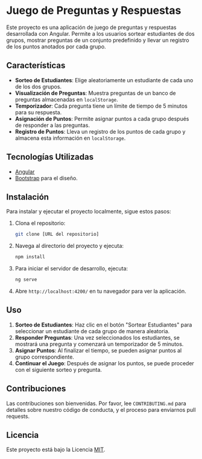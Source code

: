# Juego de Preguntas y Respuestas

Este proyecto es una aplicación de juego de preguntas y respuestas desarrollada con Angular. Permite a los usuarios sortear estudiantes de dos grupos, mostrar preguntas de un conjunto predefinido y llevar un registro de los puntos anotados por cada grupo.

## Características

- **Sorteo de Estudiantes**: Elige aleatoriamente un estudiante de cada uno de los dos grupos.
- **Visualización de Preguntas**: Muestra preguntas de un banco de preguntas almacenadas en `localStorage`.
- **Temporizador**: Cada pregunta tiene un límite de tiempo de 5 minutos para su respuesta.
- **Asignación de Puntos**: Permite asignar puntos a cada grupo después de responder a las preguntas.
- **Registro de Puntos**: Lleva un registro de los puntos de cada grupo y almacena esta información en `localStorage`.

## Tecnologías Utilizadas

- [Angular](https://angular.io/)
- [Bootstrap](https://getbootstrap.com/) para el diseño.

## Instalación

Para instalar y ejecutar el proyecto localmente, sigue estos pasos:

1. Clona el repositorio:
   ```bash
   git clone [URL del repositorio]
   ```
2. Navega al directorio del proyecto y ejecuta:
   ```bash
   npm install
   ```
3. Para iniciar el servidor de desarrollo, ejecuta:
   ```bash
   ng serve
   ```
4. Abre `http://localhost:4200/` en tu navegador para ver la aplicación.

## Uso

1. **Sorteo de Estudiantes**: Haz clic en el botón "Sortear Estudiantes" para seleccionar un estudiante de cada grupo de manera aleatoria.
2. **Responder Preguntas**: Una vez seleccionados los estudiantes, se mostrará una pregunta y comenzará un temporizador de 5 minutos.
3. **Asignar Puntos**: Al finalizar el tiempo, se pueden asignar puntos al grupo correspondiente.
4. **Continuar el Juego**: Después de asignar los puntos, se puede proceder con el siguiente sorteo y pregunta.

## Contribuciones

Las contribuciones son bienvenidas. Por favor, lee `CONTRIBUTING.md` para detalles sobre nuestro código de conducta, y el proceso para enviarnos pull requests.

## Licencia

Este proyecto está bajo la Licencia [MIT](LICENSE).

